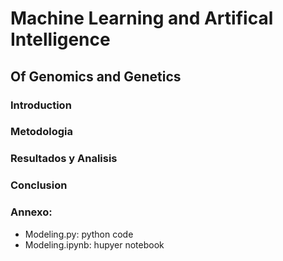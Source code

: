 # Machine Learning and Artifical Intelligence
## Of Genomics and Genetics

### Introduction

### Metodologia

### Resultados y Analisis

### Conclusion


### Annexo:
- Modeling.py: python code
- Modeling.ipynb: hupyer notebook 

